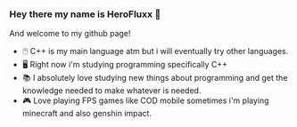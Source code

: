 ### Hey there my name is HeroFluxx 👋
And welcome to my github page!

- :computer_mouse: C++ is my main language atm but i will eventually try other languages.
- :desktop_computer: Right now i'm studying programming specifically C++
- :books: I absolutely love studying new things about programming and get the knowledge needed to make whatever is needed.
- :video_game: Love playing FPS games like COD mobile sometimes i'm playing minecraft and also genshin impact.
